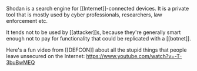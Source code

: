 Shodan is a search engine for [[Internet]]-connected devices. It is a private tool that is mostly used by cyber professionals, researchers, law enforcement etc.

It tends not to be used by [[attacker]]s, because they're generally smart enough not to pay for functionality that could be replicated with a [[botnet]].

Here's a fun video from [[DEFCON]] about all the stupid things that people leave unsecured on the Internet: https://www.youtube.com/watch?v=-T-3buBwMEQ